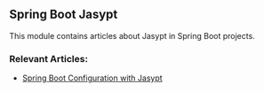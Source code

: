 ## Spring Boot Jasypt

This module contains articles about Jasypt in Spring Boot projects.

### Relevant Articles: 

- [Spring Boot Configuration with Jasypt](http://www.baeldung.com/spring-boot-jasypt)
